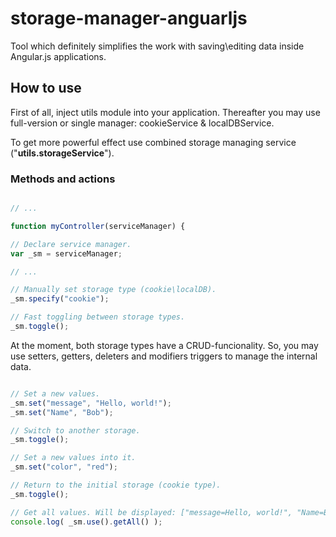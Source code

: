 # storage-manager-anguarljs
Tool which definitely simplifies the work with saving\editing data inside Angular.js applications.

## How to use

First of all, inject utils module into your application. Thereafter you may use full-version or single manager: cookieService & localDBService. 

To get more powerful effect use combined storage managing service ("<b>utils.storageService</b>").

### Methods and actions

```javascript

// ...

function myController(serviceManager) {

// Declare service manager.
var _sm = serviceManager;

// ...

// Manually set storage type (cookie\localDB).
_sm.specify("cookie");

// Fast toggling between storage types.
_sm.toggle();

```

At the moment, both storage types have a CRUD-funcionality. So, you may use setters, getters, deleters and modifiers triggers to manage the internal data.

```javascript

// Set a new values.
_sm.set("message", "Hello, world!");
_sm.set("Name", "Bob");

// Switch to another storage.
_sm.toggle();

// Set a new values into it.
_sm.set("color", "red");

// Return to the initial storage (cookie type).
_sm.toggle();

// Get all values. Will be displayed: ["message=Hello, world!", "Name=Bob"];
console.log( _sm.use().getAll() );

``` 
